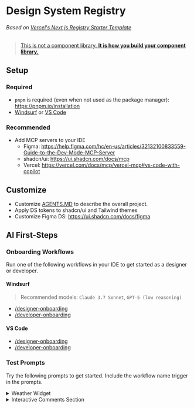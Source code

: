 # Design System Registry

###### Based on [Vercel's Next.js Registry Starter Template](https://github.com/vercel/registry-starter)

> [This is not a component library. __It is how you build your component library.__](https://ui.shadcn.com/docs#:~:text=This%20is%20not%20a%20component%20library.%20It%20is%20how%20you%20build%20your%20component%20library.)

## Setup

### Required
- `pnpm` is required (even when not used as the package manager): https://pnpm.io/installation
- [Windsurf](https://windsurf.com/) or [VS Code](https://code.visualstudio.com/)

### Recommended
- Add MCP servers to your IDE
  - Figma: https://help.figma.com/hc/en-us/articles/32132100833559-Guide-to-the-Dev-Mode-MCP-Server
  - shadcn/ui: https://ui.shadcn.com/docs/mcp
  - Vercel: https://vercel.com/docs/mcp/vercel-mcp#vs-code-with-copilot

## Customize

- Customize [AGENTS.MD](https://agents.md/) to describe the overall project.
- Apply DS tokens to shadcn/ui and Tailwind themes
- Customize Figma DS: https://ui.shadcn.com/docs/figma

## AI First-Steps

### Onboarding Workflows

Run one of the following workflows in your IDE to get started as a designer or developer.

#### Windsurf

> Recommended models: `Claude 3.7 Sonnet`, `GPT-5 (low reasoning)`

- [/designer-onboarding](.windsurf/workflows/designer-onboarding.md)
- [/developer-onboarding](.windsurf/workflows/developer-onboarding.md)

#### VS Code

- [/designer-onboarding](.github/prompts/designer-onboarding.prompt.md)
- [/developer-onboarding](.github/prompts/developer-onboarding.prompt.md)

### Test Prompts

Try the following prompts to get started. Include the workflow name trigger in the prompts.

<details>
<summary>Weather Widget</summary>

_**PAR**: 5 user prompts_\
Examples: [Claude 3.7 Sonnet](https://github.com/vmljg/ds-registry/blob/demo/weather-widget-claude/.windsurf/trajectories/weather-widget/claude-3.7-sonnet.md) ❌ (Failed) | [GPT-5 (low reasoning)](https://github.com/vmljg/ds-registry/blob/demo/weather-widget-gpt-5-low-reasoning/.windsurf/trajectories/weather-widget/gpt-5-low-reasoning.md) ✅ (Passed)

#### Gherkin Feature
> ### Feature: Weather Widget Display
> 
> - **As a user,**
>   - I want to see the current weather conditions for a specified location,
>   - So that I can quickly get weather information.
> 
> #### Scenario: Displaying weather for a default location
> 
> - **Given** I am on the homepage
> - **And** the weather widget is displayed
> - **Then** I should see the current temperature
> - **And** I should see the current weather condition (e.g., "Sunny", "Cloudy")
> - **And** I should see the location (e.g., "London, UK")
> - **And** I should see an icon representing the weather condition
> 
> #### Scenario: Displaying weather for a user-specified location
> 
> - **Given** I am on the homepage
> - **And** the weather widget is displayed
> - **When** I enter "New York" into the location input field
> - **And** I click the "Search" button
> - **Then** I should see the current temperature for "New York"
> - **And** I should see the current weather condition for "New York"
> - **And** I should see "New York, US" as the location
> - **And** I should see an icon representing the weather condition for "New York"
> 
> #### Scenario: Handling invalid location input
> 
> - **Given** I am on the homepage
> - **And** the weather widget is displayed
> - **When** I enter "asdfghjkl" into the location input field
> - **And** I click the "Search" button
> - **Then** I should see an error message indicating "Location not found"
> - **And** the weather information should remain unchanged or display a default state
> 
> #### Scenario: Displaying loading state
> 
> - **Given** I am on the homepage
> - **And** the weather widget is displayed
> - **When** I enter "Paris" into the location input field
> - **And** I click the "Search" button
> - **Then** I should see a "Loading..." indicator
> - **And** after a short delay, I should see the weather information for "Paris"
> 
> #### Scenario: Displaying weather for a location with no specific country
> 
> - **Given** I am on the homepage
> - **And** the weather widget is displayed
> - **When** I enter "Tokyo" into the location input field
> - **And** I click the "Search" button
> - **Then** I should see the current temperature for "Tokyo"
> - **And** I should see the current weather condition for "Tokyo"
> - **And** I should see "Tokyo, JP" as the location
> - **And** I should see an icon representing the weather condition for "Tokyo"
> 
> #### Scenario: Displaying temperature in different units
> 
> - **Given** I am on the homepage
> - **And** the weather widget is displayed
> - **And** the current temperature is displayed in Celsius
> - **When** I click the "Toggle Units" button
> - **Then** I should see the current temperature displayed in Fahrenheit
> - **When** I click the "Toggle Units" button again
> - **Then** I should see the current temperature displayed in Celsius
> 
> #### Scenario: Refreshing weather data
> 
> - **Given** I am on the homepage
> - **And** the weather widget is displayed
> - **And** the weather data was last updated at [timestamp]
> - **When** I click the "Refresh" button
> - **Then** the weather data should be updated to the current conditions
> - **And** the "last updated" timestamp should reflect the new update time
> 
> [/ask-clarifying-questions](.windsurf/workflows/ask-clarifying-questions.md) [/create-component](.windsurf/workflows/create-component.md)

### Optional:
When a Figma design is available:

> [/reference-figma](.windsurf/workflows/reference-figma.md): `https://www.figma.com/design/...?node-id=...`
</details>

<details>
<summary>Interactive Comments Section</summary>
_**PAR**: 10 user prompts_

> ### Feature: Interactive Comments Section
> 
> - **As a user,**
>   - I want to interact with a comments section
>   - So that I can create, read, update, delete, and vote on comments and replies
> 
> #### Background:
> - **Given** the application loads comments and replies from "data.json" on first load
> 
> #### Scenario: Create a new comment
> - **Given** I am on the comments section page
> - **When** I enter text into the comment input field
> - **And** I click the "Post" button
> - **Then** my new comment should appear in the comments list
> 
> #### Scenario: Read existing comments
> - **Given** I am on the comments section page
> - **Then** I should see all existing comments and replies from "data.json"
> 
> #### Scenario: Update an existing comment
> - **Given** I am viewing my own comment
> - **When** I click the "Edit" button
> - **And** I change the comment text
> - **And** I click the "Update" button
> - **Then** the comment should display the updated text
> 
> #### Scenario: Delete a comment
> - **Given** I am viewing my own comment
> - **When** I click the "Delete" button
> - **And** I confirm the deletion
> - **Then** the comment should be removed from the comments list
> 
> #### Scenario: Reply to a comment
> - **Given** I am viewing a comment
> - **When** I click the "Reply" button
> - **And** I enter my reply text
> - **And** I click the "Post Reply" button
> - **Then** my reply should appear nested under the comment
> 
> #### Scenario: Upvote a comment
> - **Given** I am viewing a comment
> - **When** I click the "Upvote" button
> - **Then** the comment's score should increase by 1
> 
> #### Scenario: Downvote a comment
> - **Given** I am viewing a comment
> - **When** I click the "Downvote" button
> - **Then** the comment's score should decrease by 1
> 
> #### Scenario: Responsive layout
> - **Given** I am viewing the app on different screen sizes
> - **Then** the layout should adjust to display optimally for that device
> 
> #### Scenario: Hover states
> - **Given** I hover over any interactive element
> - **Then** I should see the hover state styling as per the design
> 
> #### Scenario: Persist state in localStorage (Bonus)
> - **Given** I have added, updated, or deleted comments
> - **When** I refresh the browser
> - **Then** my changes should persist using localStorage
> 
> #### Scenario: Full-stack CRUD (Bonus)
> - **Given** I am using the full-stack version of the app
> - **When** I create, read, update, or delete comments
> - **Then** the changes should be saved and retrieved from the server
>
> [/ask-clarifying-questions](.windsurf/workflows/ask-clarifying-questions.md) [/create-component](.windsurf/workflows/create-component.md)
</details>